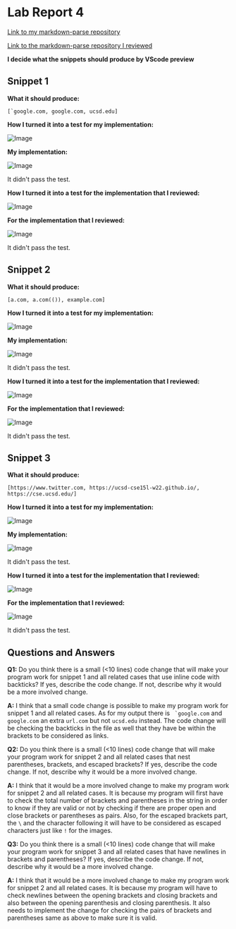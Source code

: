 # Lab Report 4

[Link to my markdown-parse repository](https://github.com/hanghanghappy/CSE15L-Platypus)

[Link to the markdown-parse repository I reviewed](https://github.com/ezhou413/markdown-parse)


**I decide what the snippets should produce by VScode preview**

## **Snippet 1**

**What it should produce:**

```[`google.com, google.com, ucsd.edu]```

**How I turned it into a test for my implementation:**

![Image](Photo/lab4screenshot1.png)

**My implementation:**

![Image](Photo/lab4screenshot2.png)

It didn't pass the test.

**How I turned it into a test for the implementation that I reviewed:**

![Image](Photo/lab4screenshot10.png)

**For the implementation that I reviewed:**

![Image](Photo/lab4screenshot3.png)

It didn't pass the test.

## **Snippet 2**

**What it should produce:**

```[a.com, a.com(()), example.com]```

**How I turned it into a test for my implementation:**

![Image](Photo/lab4screenshot4.png)

**My implementation:**

![Image](Photo/lab4screenshot5.png)

It didn't pass the test.

**How I turned it into a test for the implementation that I reviewed:**

![Image](Photo/lab4screenshot11.png)

**For the implementation that I reviewed:**

![Image](Photo/lab4screenshot6.png)

It didn't pass the test.

## **Snippet 3**

**What it should produce:**

```[https://www.twitter.com, https://ucsd-cse15l-w22.github.io/, https://cse.ucsd.edu/]```

**How I turned it into a test for my implementation:**

![Image](Photo/lab4screenshot7.png)

**My implementation:**

![Image](Photo/lab4screenshot8.png)

It didn't pass the test.

**How I turned it into a test for the implementation that I reviewed:**

![Image](Photo/lab4screenshot12.png)

**For the implementation that I reviewed:**

![Image](Photo/lab4screenshot9.png)

It didn't pass the test.

## **Questions and Answers**

**Q1:** Do you think there is a small (<10 lines) code change that will make your program work for snippet 1 and all related cases that use inline code with backticks? If yes, describe the code change. If not, describe why it would be a more involved change.

**A:** I think that a small code change is possible to make my program work for snippet 1 and all related cases. As for my output there is `` `google.com`` and `google.com` an extra `url.com` but not `ucsd.edu` instead. The code change will be checking the backticks in the file as well that they have be within the brackets to be considered as links.

**Q2:** Do you think there is a small (<10 lines) code change that will make your program work for snippet 2 and all related cases that nest parentheses, brackets, and escaped brackets? If yes, describe the code change. If not, describe why it would be a more involved change.

**A:** I think that it would be a more involved change to make my program work for snippet 2 and all related cases. It is because my program will first have to check the total number of brackets and parentheses in the string in order to know if they are valid or not by checking if there are proper open and close brackets or parentheses as pairs. Also, for the escaped brackets part, the `\` and the character following it will have to be considered as escaped characters just like `!` for the images.

**Q3:**  Do you think there is a small (<10 lines) code change that will make your program work for snippet 3 and all related cases that have newlines in brackets and parentheses? If yes, describe the code change. If not, describe why it would be a more involved change.

**A:** I think that it would be a more involved change to make my program work for snippet 2 and all related cases. It is because my program will have to check newlines between the opening brackets and closing brackets and also between the opening parenthesis and closing parenthesis. It also needs to implement the change for checking the pairs of brackets and parentheses same as above to make sure it is valid.